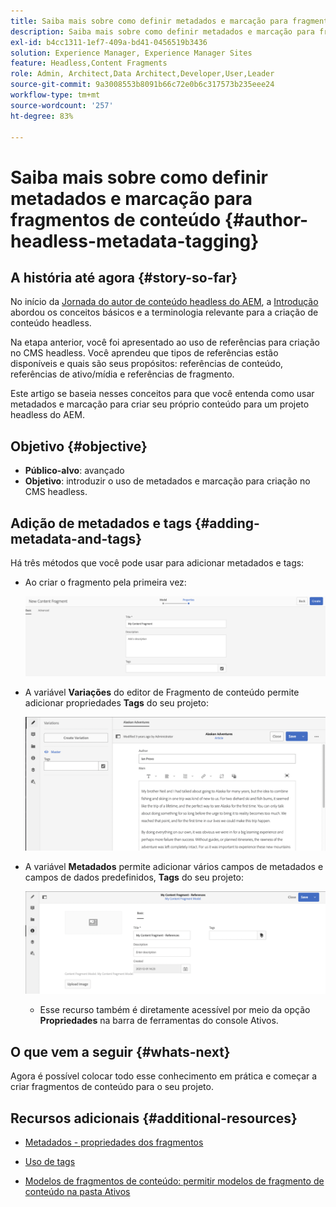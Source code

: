 ```yaml
---
title: Saiba mais sobre como definir metadados e marcação para fragmentos de conteúdo
description: Saiba mais sobre como definir metadados e marcação para fragmentos de conteúdo
exl-id: b4cc1311-1ef7-409a-bd41-0456519b3436
solution: Experience Manager, Experience Manager Sites
feature: Headless,Content Fragments
role: Admin, Architect,Data Architect,Developer,User,Leader
source-git-commit: 9a3008553b8091b66c72e0b6c317573b235eee24
workflow-type: tm+mt
source-wordcount: '257'
ht-degree: 83%

---
```


# Saiba mais sobre como definir metadados e marcação para fragmentos de conteúdo {#author-headless-metadata-tagging}

## A história até agora {#story-so-far}

No início da [Jornada do autor de conteúdo headless do AEM](overview.md), a [Introdução](introduction.md) abordou os conceitos básicos e a terminologia relevante para a criação de conteúdo headless.

Na etapa anterior, você foi apresentado ao uso de referências para criação no CMS headless. Você aprendeu que tipos de referências estão disponíveis e quais são seus propósitos: referências de conteúdo, referências de ativo/mídia e referências de fragmento.

Este artigo se baseia nesses conceitos para que você entenda como usar metadados e marcação para criar seu próprio conteúdo para um projeto headless do AEM.

## Objetivo {#objective}

* **Público-alvo**: avançado
* **Objetivo**: introduzir o uso de metadados e marcação para criação no CMS headless.

## Adição de metadados e tags {#adding-metadata-and-tags}

Há três métodos que você pode usar para adicionar metadados e tags:

* Ao criar o fragmento pela primeira vez:

  ![Criar fragmento de conteúdo: fornecer um nome](/help/journey-headless/author/assets/headless-journey-author-content-fragment-03.png)

* A variável **Variações** do editor de Fragmento de conteúdo permite adicionar propriedades **Tags** do seu projeto:

  ![Editor de fragmentos de conteúdo - Alaska Spirits](/help/journey-headless/author/assets/headless-journey-author-content-fragment-05.png)

* A variável **Metadados** permite adicionar vários campos de metadados e campos de dados predefinidos, **Tags** do seu projeto:

  ![Editor de fragmento de conteúdo: metadados](/help/journey-headless/author/assets/headless-journey-author-metadata-01.png)

   * Esse recurso também é diretamente acessível por meio da opção **Propriedades** na barra de ferramentas do console Ativos.

## O que vem a seguir {#whats-next}

Agora é possível colocar todo esse conhecimento em prática e começar a criar fragmentos de conteúdo para o seu projeto.

## Recursos adicionais {#additional-resources}

* [Metadados - propriedades dos fragmentos](/help/assets/content-fragments/content-fragments-metadata.md)

* [Uso de tags](/help/sites-authoring/tags.md)

* [Modelos de fragmentos de conteúdo: permitir modelos de fragmento de conteúdo na pasta Ativos](/help/assets/content-fragments/content-fragments-models.md#allowing-content-fragment-models-assets-folder)
